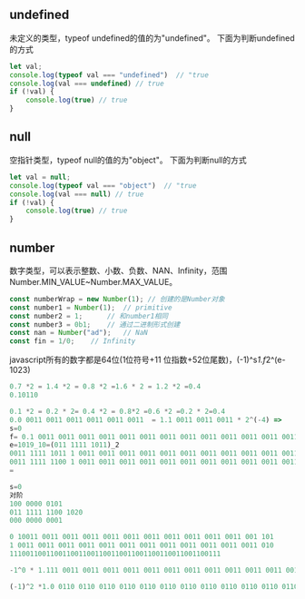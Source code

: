 ## undefined
未定义的类型，typeof undefined的值的为"undefined"。
下面为判断undefined的方式
```javascript
let val;
console.log(typeof val === "undefined")  // "true
console.log(val === undefined) // true
if (!val) {
    console.log(true) // true
}
```

## null
空指针类型，typeof null的值的为"object"。
下面为判断null的方式
```javascript
let val = null;
console.log(typeof val === "object")  // "true
console.log(val === null) // true
if (!val) {
    console.log(true) // true
}
```
## number
数字类型，可以表示整数、小数、负数、NAN、Infinity，范围Number.MIN_VALUE~Number.MAX_VALUE。
```javascript
const numberWrap = new Number(1); // 创建的是Number对象
const number1 = Number(1);  // primitive
const number2 = 1;      // 和number1相同
const number3 = 0b1;    // 通过二进制形式创建
const nan = Number("ad");   // NaN
const fin = 1/0;    // Infinity
```
javascript所有的数字都是64位(1位符号+11 位指数+52位尾数)，(-1)^s*1.f*2^(e-1023)
```javascript
0.7 *2 = 1.4 *2 = 0.8 *2 =1.6 * 2 = 1.2 *2 =0.4
0.10110

0.1 *2 = 0.2 * 2= 0.4 *2 = 0.8*2 =0.6 *2 =0.2 * 2=0.4
0.0 0011 0011 0011 0011 0011 0011  = 1.1 0011 0011 0011 * 2^(-4) =>
s=0 
f= 0.1 0011 0011 0011 0011 0011 0011 0011 0011 0011 0011 0011 0011 0011 001 
e=1019_10=(011 1111 1011)_2
0011 1111 1011 1 0011 0011 0011 0011 0011 0011 0011 0011 0011 0011 0011 0011 010
0011 1111 1100 1 0011 0011 0011 0011 0011 0011 0011 0011 0011 0011 0011 0011 010  +
=

s=0
对阶
100 0000 0101
011 1111 1100 1020
000 0000 0001

0 10011 0011 0011 0011 0011 0011 0011 0011 0011 0011 0011 001 101
1 0011 0011 0011 0011 0011 0011 0011 0011 0011 0011 0011 0011 010
1110011001100110011001100110011001100110011001100111

-1^0 * 1.111 0011 0011 0011 0011 0011 0011 0011 0011 0011 0011 0011 0011 1 * 2^-3

(-1)^2 *1.0 0110 0110 0110 0110 0110 0110 0110 0110 0110 0110 0110 0110 0110 010 * 2

```


